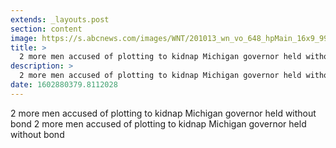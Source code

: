 ```yaml
--- 
extends: _layouts.post 
section: content 
image: https://s.abcnews.com/images/WNT/201013_wn_vo_648_hpMain_16x9_992.jpg 
title: > 
  2 more men accused of plotting to kidnap Michigan governor held without bond 
description: > 
  2 more men accused of plotting to kidnap Michigan governor held without bond 2 more men accused of plotting to kidnap Michigan governor held without bond 
date: 1602880379.8112028 
--- 
```

2 more men accused of plotting to kidnap Michigan governor held without bond 2 more men accused of plotting to kidnap Michigan governor held without bond
